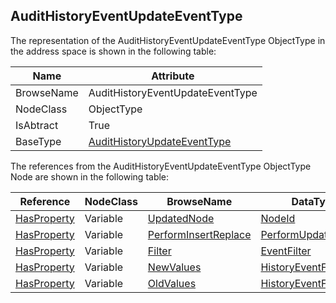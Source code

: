 <!-- objecttype -->
## AuditHistoryEventUpdateEventType
  
The representation of the AuditHistoryEventUpdateEventType ObjectType in the address space is shown in the following table:  

|Name|Attribute|
|---|---|
|BrowseName|AuditHistoryEventUpdateEventType|
|NodeClass|ObjectType|
|IsAbtract|True|
|BaseType|[AuditHistoryUpdateEventType](../../../Part5/ObjectTypes/AuditHistoryUpdateEventType/readme.md)|

The references from the AuditHistoryEventUpdateEventType ObjectType Node are shown in the following table:  

|Reference|NodeClass|BrowseName|DataType|TypeDefinition|ModellingRule|
|---|---|---|---|---|---|
|[HasProperty](../../../Part3/ReferenceTypes/HasProperty/readme.md)|Variable|[UpdatedNode](#UpdatedNode)|[NodeId](../../../Part3/DataTypes/NodeId/readme.md)|[PropertyType](../../Part5/VariableTypes/PropertyType/readme.md)|[Mandatory](../../Objects/Mandatory/readme.md)|
|[HasProperty](../../../Part3/ReferenceTypes/HasProperty/readme.md)|Variable|[PerformInsertReplace](#PerformInsertReplace)|[PerformUpdateType](../../../Part4/DataTypes/PerformUpdateType/readme.md)|[PropertyType](../../Part5/VariableTypes/PropertyType/readme.md)|[Mandatory](../../Objects/Mandatory/readme.md)|
|[HasProperty](../../../Part3/ReferenceTypes/HasProperty/readme.md)|Variable|[Filter](#Filter)|[EventFilter](../../../Part4/DataTypes/EventFilter/readme.md)|[PropertyType](../../Part5/VariableTypes/PropertyType/readme.md)|[Mandatory](../../Objects/Mandatory/readme.md)|
|[HasProperty](../../../Part3/ReferenceTypes/HasProperty/readme.md)|Variable|[NewValues](#NewValues)|[HistoryEventFieldList](../../../Part4/DataTypes/HistoryEventFieldList/readme.md)[]|[PropertyType](../../Part5/VariableTypes/PropertyType/readme.md)|[Mandatory](../../Objects/Mandatory/readme.md)|
|[HasProperty](../../../Part3/ReferenceTypes/HasProperty/readme.md)|Variable|[OldValues](#OldValues)|[HistoryEventFieldList](../../../Part4/DataTypes/HistoryEventFieldList/readme.md)[]|[PropertyType](../../Part5/VariableTypes/PropertyType/readme.md)|[Mandatory](../../Objects/Mandatory/readme.md)|



